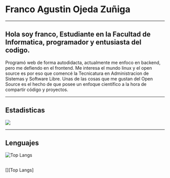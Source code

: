 # Franco Agustin Ojeda Zuñiga

---

## Hola soy franco, Estudiante en la Facultad de Informatica, programador y entusiasta del codigo.  

Programó web de forma autodidacta, actualmente me enfoco en backend, pero me defiendo en el frontend. Me interesa el mundo linux y el open source es por eso que comencé la Tecnicatura en Administracion de Sistemas y Software Libre. Unas de las cosas que me gustan del Open Source es el hecho de que posee un enfoque científico a la hora de compartir código y proyectos. 

---

## Estadisticas

![](https://github-readme-stats.vercel.app/api?username=francoZuniga32&show_icons=true&hide_border=true)

---

## Lenguajes

![Top Langs](https://github-readme-stats.vercel.app/api/top-langs/?username=FrancoZuniga32)

## 

[][Top Langs]





